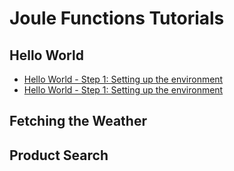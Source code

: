 # Joule Functions Tutorials

## Hello World

* [Hello World - Step 1: Setting up the environment](helloworld/step1/index.md)
* [Hello World - Step 1: Setting up the environment](helloworld/step1/index.md)

## Fetching the Weather

## Product Search